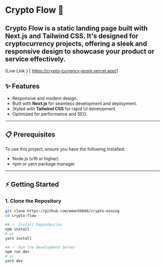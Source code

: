 # Crypto Flow 🚀

**Crypto Flow** is a static landing page built with **Next.js** and **Tailwind CSS**. It's designed for cryptocurrency projects, offering a sleek and responsive design to showcase your product or service effectively.
---
{Live Link } [ https://crypto-currency-eosin.vercel.app/]

## ✨ Features
- Responsive and modern design.
- Built with **Next.js** for seamless development and deployment.
- Styled with **Tailwind CSS** for rapid UI development.
- Optimized for performance and SEO.

---

## 📋 Prerequisites
To use this project, ensure you have the following installed:
- Node.js (v16 or higher)
- npm or yarn package manager

---

## ⚡ Getting Started

### 1. Clone the Repository
```bash
git clone https://github.com/emon50666/crypto-mining
cd crypto-flow

## ⚡  Install Dependencies
npm install
# or
yarn install

## ⚡  Run the Development Server
npm run dev
# or
yarn dev
```
